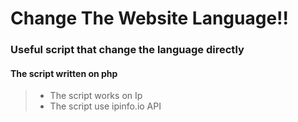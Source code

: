 # Change The Website Language!!
### Useful script that change the language directly 
#### The script written on php

> - The script works on Ip
> - The script use ipinfo.io API 
